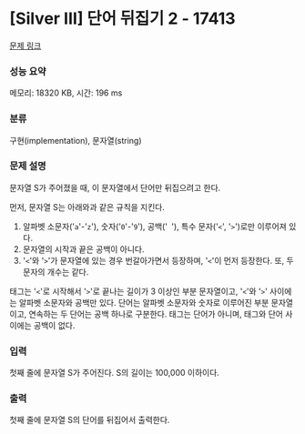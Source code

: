 # [Silver III] 단어 뒤집기 2 - 17413 

[문제 링크](https://www.acmicpc.net/problem/17413) 

### 성능 요약

메모리: 18320 KB, 시간: 196 ms

### 분류

구현(implementation), 문자열(string)

### 문제 설명

<p>문자열 S가 주어졌을 때, 이 문자열에서 단어만 뒤집으려고 한다.</p>

<p>먼저, 문자열 S는 아래와과 같은 규칙을 지킨다.</p>

<ol>
	<li>알파벳 소문자('<code>a</code>'-'<code>z</code>'), 숫자('<code>0</code>'-'<code>9</code>'), 공백('<code> </code>'), 특수 문자('<code><</code>', '<code>></code>')로만 이루어져 있다.</li>
	<li>문자열의 시작과 끝은 공백이 아니다.</li>
	<li>'<code><</code>'와 '<code>></code>'가 문자열에 있는 경우 번갈아가면서 등장하며, '<code><</code>'이 먼저 등장한다. 또, 두 문자의 개수는 같다.</li>
</ol>

<p>태그는 '<code><</code>'로 시작해서 '<code>></code>'로 끝나는 길이가 3 이상인 부분 문자열이고, '<code><</code>'와 '<code>></code>' 사이에는 알파벳 소문자와 공백만 있다. 단어는 알파벳 소문자와 숫자로 이루어진 부분 문자열이고, 연속하는 두 단어는 공백 하나로 구분한다. 태그는 단어가 아니며, 태그와 단어 사이에는 공백이 없다.</p>

### 입력 

 <p>첫째 줄에 문자열 S가 주어진다. S의 길이는 100,000 이하이다.</p>

### 출력 

 <p>첫째 줄에 문자열 S의 단어를 뒤집어서 출력한다.</p>

